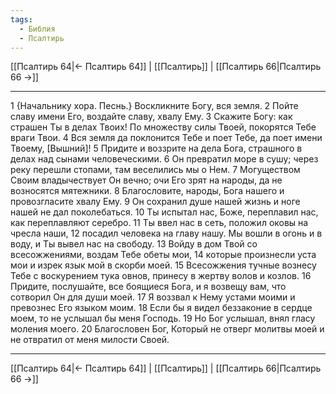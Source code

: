 ```yaml
---
tags:
  - Библия
  - Псалтирь
---
```

[[Псалтирь 64|← Псалтирь 64]] | [[Псалтирь]] | [[Псалтирь 66|Псалтирь 66 →]]

---
1 {Начальнику хора. Песнь.} Воскликните Богу, вся земля.
2 Пойте славу имени Его, воздайте славу, хвалу Ему.
3 Скажите Богу: как страшен Ты в делах Твоих! По множеству силы Твоей, покорятся Тебе враги Твои.
4 Вся земля да поклонится Тебе и поет Тебе, да поет имени Твоему, [Вышний]!
5 Придите и воззрите на дела Бога, страшного в делах над сынами человеческими.
6 Он превратил море в сушу; через реку перешли стопами, там веселились мы о Нем.
7 Могуществом Своим владычествует Он вечно; очи Его зрят на народы, да не возносятся мятежники.
8 Благословите, народы, Бога нашего и провозгласите хвалу Ему.
9 Он сохранил душе нашей жизнь и ноге нашей не дал поколебаться.
10 Ты испытал нас, Боже, переплавил нас, как переплавляют серебро.
11 Ты ввел нас в сеть, положил оковы на чресла наши,
12 посадил человека на главу нашу. Мы вошли в огонь и в воду, и Ты вывел нас на свободу.
13 Войду в дом Твой со всесожжениями, воздам Тебе обеты мои,
14 которые произнесли уста мои и изрек язык мой в скорби моей.
15 Всесожжения тучные вознесу Тебе с воскурением тука овнов, принесу в жертву волов и козлов.
16 Придите, послушайте, все боящиеся Бога, и я возвещу вам, что сотворил Он для души моей.
17 Я воззвал к Нему устами моими и превознес Его языком моим.
18 Если бы я видел беззаконие в сердце моем, то не услышал бы меня Господь.
19 Но Бог услышал, внял гласу моления моего.
20 Благословен Бог, Который не отверг молитвы моей и не отвратил от меня милости Своей.

---
[[Псалтирь 64|← Псалтирь 64]] | [[Псалтирь]] | [[Псалтирь 66|Псалтирь 66 →]]